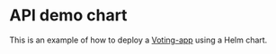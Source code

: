 # API demo chart

This is an example of how to deploy a [Voting-app](https://github.com/ebd622/k8s-into/blob/master/session_4.md) using a Helm chart. 


